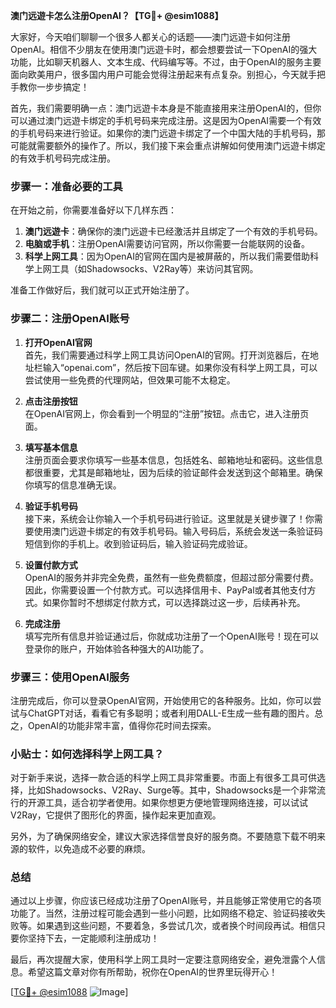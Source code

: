 **澳门远遊卡怎么注册OpenAI？【TG💪+ @esim1088】**

大家好，今天咱们聊聊一个很多人都关心的话题——澳门远遊卡如何注册OpenAI。相信不少朋友在使用澳门远遊卡时，都会想要尝试一下OpenAI的强大功能，比如聊天机器人、文本生成、代码编写等。不过，由于OpenAI的服务主要面向欧美用户，很多国内用户可能会觉得注册起来有点复杂。别担心，今天就手把手教你一步步搞定！

首先，我们需要明确一点：澳门远遊卡本身是不能直接用来注册OpenAI的，但你可以通过澳门远遊卡绑定的手机号码来完成注册。这是因为OpenAI需要一个有效的手机号码来进行验证。如果你的澳门远遊卡绑定了一个中国大陆的手机号码，那可能就需要额外的操作了。所以，我们接下来会重点讲解如何使用澳门远遊卡绑定的有效手机号码完成注册。

### 步骤一：准备必要的工具

在开始之前，你需要准备好以下几样东西：

1. **澳门远遊卡**：确保你的澳门远遊卡已经激活并且绑定了一个有效的手机号码。
2. **电脑或手机**：注册OpenAI需要访问官网，所以你需要一台能联网的设备。
3. **科学上网工具**：因为OpenAI的官网在国内是被屏蔽的，所以我们需要借助科学上网工具（如Shadowsocks、V2Ray等）来访问其官网。

准备工作做好后，我们就可以正式开始注册了。

### 步骤二：注册OpenAI账号

1. **打开OpenAI官网**  
   首先，我们需要通过科学上网工具访问OpenAI的官网。打开浏览器后，在地址栏输入“openai.com”，然后按下回车键。如果你没有科学上网工具，可以尝试使用一些免费的代理网站，但效果可能不太稳定。

2. **点击注册按钮**  
   在OpenAI官网上，你会看到一个明显的“注册”按钮。点击它，进入注册页面。

3. **填写基本信息**  
   注册页面会要求你填写一些基本信息，包括姓名、邮箱地址和密码。这些信息都很重要，尤其是邮箱地址，因为后续的验证邮件会发送到这个邮箱里。确保你填写的信息准确无误。

4. **验证手机号码**  
   接下来，系统会让你输入一个手机号码进行验证。这里就是关键步骤了！你需要使用澳门远遊卡绑定的有效手机号码。输入号码后，系统会发送一条验证码短信到你的手机上。收到验证码后，输入验证码完成验证。

5. **设置付款方式**  
   OpenAI的服务并非完全免费，虽然有一些免费额度，但超过部分需要付费。因此，你需要设置一个付款方式。可以选择信用卡、PayPal或者其他支付方式。如果你暂时不想绑定付款方式，可以选择跳过这一步，后续再补充。

6. **完成注册**  
   填写完所有信息并验证通过后，你就成功注册了一个OpenAI账号！现在可以登录你的账户，开始体验各种强大的AI功能了。

### 步骤三：使用OpenAI服务

注册完成后，你可以登录OpenAI官网，开始使用它的各种服务。比如，你可以尝试与ChatGPT对话，看看它有多聪明；或者利用DALL-E生成一些有趣的图片。总之，OpenAI的功能非常丰富，值得你花时间去探索。

### 小贴士：如何选择科学上网工具？

对于新手来说，选择一款合适的科学上网工具非常重要。市面上有很多工具可供选择，比如Shadowsocks、V2Ray、Surge等。其中，Shadowsocks是一个非常流行的开源工具，适合初学者使用。如果你想更方便地管理网络连接，可以试试V2Ray，它提供了图形化的界面，操作起来更加直观。

另外，为了确保网络安全，建议大家选择信誉良好的服务商。不要随意下载不明来源的软件，以免造成不必要的麻烦。

### 总结

通过以上步骤，你应该已经成功注册了OpenAI账号，并且能够正常使用它的各项功能了。当然，注册过程可能会遇到一些小问题，比如网络不稳定、验证码接收失败等。如果遇到这些问题，不要着急，多尝试几次，或者换个时间段再试。相信只要你坚持下去，一定能顺利注册成功！

最后，再次提醒大家，使用科学上网工具时一定要注意网络安全，避免泄露个人信息。希望这篇文章对你有所帮助，祝你在OpenAI的世界里玩得开心！

[[TG💪+ @esim1088](https://t.me/s/esim1088) ![Image](https://i.postimg.cc/4NQfJmqS/Snipaste-2025-05-13-00-14-12.png)]
